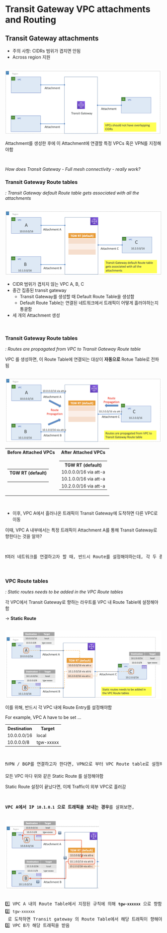 # Transit Gateway VPC attachments and Routing

## Transit Gateway attachments

- 주의 사항: CIDRs 범위가 겹치면 안됨
- Across region 지원

<br><img src="./img/transit_gateway_vpc_attachments_and_routing_img1.png"><br>

Attachment를 생성한 후에 이 Attachment에 연결할 특정 VPCs 혹은 VPN를 지정해야함 

<br>

_How does Transit Gateway - Full mesh connectivity - really work?_

### Transit Gateway Route tables

_: Transit Gateway default Route table gets associated with all the attachments_

<br><img src="./img/transit_gateway_vpc_attachments_and_routing_img2.png"><br>

- CIDR 범위가 겹치지 않는 VPC A, B, C
- 중간 집중된 transit gateway
  - Transit Gateway를 생성할 때 Default Route Table을 생성함
  - Default Route Table는 연결된 네트워크에서 트래픽이 어떻게 흘러야하는지 통괄함
- 세 개의 Attachment 생성

<br>

### Transit Gateway Route tables

_: Routes are propagated from VPC to Transit Gateway Route table_

VPC 를 생성하면, 이 Route Table에 연결되는 대상이 **자동으로** Rotue Table로 전파됨

<br><img src="./img/transit_gateway_vpc_attachments_and_routing_img3.png"><br>

<table>
<tr>
<th>Before Attached VPCs</th>
<th>After Attached VPCs</th>
</tr>
<tr>
<td>

<table>
<tr><th>TGW RT (default)</th></tr>
<tr><td></td></tr>
<tr><td></td></tr>
<tr><td></td></tr>
</table>

</td>
<td>

<table>
<tr><th>TGW RT (default)</th></tr>
<tr><td>10.0.0.0/16 via att-a</td></tr>
<tr><td>10.1.0.0/16 via att-a</td></tr>
<tr><td>10.2.0.0/16 via att-a</td></tr>
</table>

</td>
</tr>
</table>

<br>

- 이후, VPC A에서 흘러나온 트래픽이 Transit Gateway에 도착하면 다른 VPC로 이동

이때, VPC A 내부에서는 특정 트래픽이 Attachment A를 통해 Transit Gateway로 향한다는 것을 알까?

<br>
<pre>❗️여러 네트워크를 연결하고자 할 때, 반드시 Route를 설정해야하는데, 각 두 종단 모두 설정해야함</pre>

<br>

### VPC Route tables

_: Static routes needs to be added in the VPC Route tables_

각 VPC에서 Transit Gateway로 향하는 라우트를 VPC 내 Route Table에 설정해야함

→ **Static Route**

<br><img src="./img/transit_gateway_vpc_attachments_and_routing_img4.png"><br>

이를 위해, 반드시 각 VPC 내에 Route Entry를 설정해야함

For example, VPC A have to be set ...

<table>
<tr>
<th>Destination</th>
<th>Target</th>
</tr>
<tr>
<td>10.0.0.0/16</td>
<td>local</td>
</tr>
<tr>
<td>10.0.0.0/8</td>
<td>tgw-xxxxx</td>
</tr>
</table>

<br>
<pre>❗VPN / BGP를 연결하고자 한다면, VPN으로 부터 VPC Route table로 설정해야하는 Route가 전파됨(자동 설정됨)</pre>

모든 VPC 마다 위와 같은 Static Route 를 설정해야함

Static Route 설정이 끝났다면, 이제 Traffic이 외부 VPC로 흘러감

<br>

<pre><b>VPC A에서 IP <code>10.1.0.1</code> 으로 트래픽을 보내는 경우</b>를 살펴보면,

<br><img src="./img/transit_gateway_vpc_attachments_and_routing_img5.png" width="60%"><br>

1️⃣ VPC A 내의 Route Table에서 지정된 규칙에 의해 <b><code>tgw-xxxxxx</code></b> 으로 향함
2️⃣ <code>tgw-xxxxxx</code> 로 도착하면 Transit gateway 의 Route Table에서 해당 트래픽이 향해야할 VPC B로 라우팅함
3️⃣ VPC B가 해당 트래픽을 받음
</pre>

<br>
